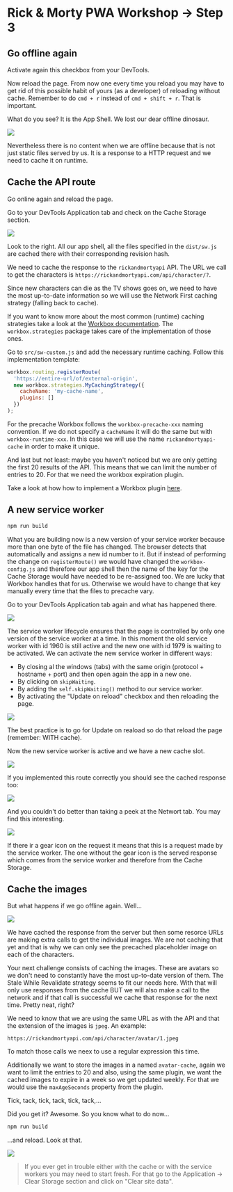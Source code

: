 # Rick & Morty PWA Workshop -> Step 3

## Go offline again

Activate again this checkbox from your DevTools.

Now reload the page. From now one every time you reload you may have to get rid of this possible habit of yours (as a developer) of reloading without cache. Remember to do `cmd + r` instead of `cmd + shift + r`. That is important.

What do you see? It is the App Shell. We lost our dear offline dinosaur.

<img src="visuals/app-shell.png">

Nevertheless there is no content when we are offline because that is not just static files served by us. It is a response to a HTTP request and we need to cache it on runtime.

## Cache the API route

Go online again and reload the page.

Go to your DevTools Application tab and check on the Cache Storage section.

<img src="visuals/cache-storage-only-precache.png">

Look to the right. All our app shell, all the files specified in the `dist/sw.js` are cached there with their corresponding revision hash.

We need to cache the response to the `rickandmortyapi` API. The URL we call to get the characters is `https://rickandmortyapi.com/api/character/?`.

Since new characters can die as the TV shows goes on, we need to have the most up-to-date information so we will use the Network First caching strategy (falling back to cache).

If you want to know more about the most common (runtime) caching strategies take a look at the [Workbox documentation](https://developers.google.com/web/tools/workbox/guides/route-requests#handling_a_route_with_a_workbox_strategy). The `workbox.strategies` package takes care of the implementation of those ones.

Go to `src/sw-custom.js` and add the necessary runtime caching. Follow this implementation template:

```javascript
workbox.routing.registerRoute(
  'https://entire-url/of/external-origin',
  new workbox.strategies.MyCachingStrategy({
    cacheName: 'my-cache-name',
    plugins: []
  })
);
```

For the precache Workbox follows the `workbox-precache-xxx` naming convention. If we do not specify a `cacheName` it will do the same but with `workbox-runtime-xxx`. In this case we will use the name `rickandmortyapi-cache` in order to make it unique.

And last but not least: maybe you haven't noticed but we are only getting the first 20 results of the API. This means that we can limit the number of entries to 20. For that we need the workbox expiration plugin.

Take a look at how how to implement a Workbox plugin [here](https://developers.google.com/web/tools/workbox/guides/using-plugins#workbox_plugins).

## A new service worker

```bash
npm run build
```

What you are building now is a new version of your service worker because more than one byte of the file has changed. The browser detects that automatically and assigns a new id number to it. But if instead of performing the change on `registerRoute()` we would have changed the `workbox-config.js` and therefore our app shell then the name of the key for the Cache Storage would have needed to be re-assigned too. We are lucky that Workbox handles that for us. Otherwise we would have to change that key manually every time that the files to precache vary.

Go to your DevTools Application tab again and what has happened there.

<img src="visuals/service-worker-waiting.png">

The service worker lifecycle ensures that the page is controlled by only one version of the service worker at a time. In this moment the old service worker with id 1960 is still active and the new one with id 1979 is waiting to be activated. We can activate the new service worker in different ways:

* By closing al the windows (tabs) with the same origin (protocol + hostname + port) and then open again the app in a new one.
* By clicking on `skipWaiting`.
* By adding the `self.skipWaiting()` method to our service worker.
* By activating the "Update on reload" checkbox and then reloading the page.

<img src="visuals/update-on-reload.png">

The best practice is to go for Update on reaload so do that reload the page (remember: WITH cache).

Now the new service worker is active and we have a new cache slot.

<img src="visuals/rickyandmortyapi-cache.png">

If you implemented this route correctly you should see the cached response too:

<img src="visuals/rickyandmortyapi-cached-response.png">

And you couldn't do better than taking a peek at the Networt tab. You may find this interesting.

<img src="visuals/gear-icon-in-network-item.png">

If there ir a gear icon on the request it means that this is a request made by the service worker. The one without the gear icon is the served response which comes from the service worker and therefore from the Cache Storage.

## Cache the images

But what happens if we go offline again. Well...

<img src="visuals/offline-with-api-without-imgs.png">

We have cached the response from the server but then some resorce URLs are making extra calls to get the individual images. We are not caching that yet and that is why we can only see the precached placeholder image on each of the characters.

Your next challenge consists of caching the images. These are avatars so we don't need to constantly have the most up-to-date version of them. The Stale While Revalidate strategy seems to fit our needs here. With that will only use responses from the cache BUT we will also make a call to the network and if that call is successful we cache that response for the next time. Pretty neat, right?

We need to know that we are using the same URL as with the API and that the extension of the images is `jpeg`. An example:

```
https://rickandmortyapi.com/api/character/avatar/1.jpeg
```

To match those calls we neex to use a regular expression this time.

Additionally we want to store the images in a named `avatar-cache`, again we want to limit the entries to 20 and also, using the same plugin, we want the cached images to expire in a week so we get updated weekly. For that we would use the `maxAgeSeconds` property from the plugin.

Tick, tack, tick, tack, tick, tack,...

Did you get it? Awesome. So you know what to do now...

```bash
npm run build
```

...and reload. Look at that.

<img src="visuals/avatar-cache.png">

> If you ever get in trouble either with the cache or with the service workers you may need to start fresh. For that go to the Application -> Clear Storage section and click on "Clear site data".